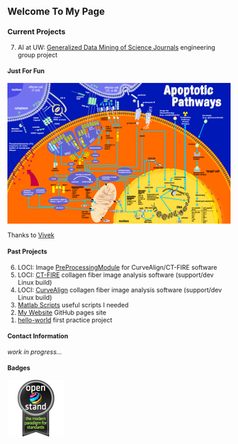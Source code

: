 <html>

## Welcome To My Page

### Current Projects

<ol>
<li value=7> AI at UW: <a href="https://github.com/ai-club-uwmadison/scientific-journal-mining">Generalized Data Mining of Science Journals</a> engineering group project
</ol>

#### Just For Fun

![Apotosis](images/apotosiswallchrt.gif)
 
Thanks to [Vivek](http://biochem-vivek.tripod.com/id58.html) 

#### Past Projects

<ol>
<li value=6> LOCI: Image <a href="https://github.com/uw-loci/curvelets/tree/PreProcessingModule">PreProcessingModule</a> for CurveAlign/CT-FIRE software</li>
<li value=5>LOCI: <a href="https://loci.wisc.edu/software/ctfire">CT-FIRE</a> collagen fiber image analysis software (support/dev Linux build)</li>
<li value=4>LOCI: <a href="https://loci.wisc.edu/software/curvealign">CurveAlign</a> collagen fiber image analysis software (support/dev Linux build)</li>
<li value=3> <a href="https://github.com/Futurist4Science/Matlab-shortcuts">Matlab Scripts</a> useful scripts I needed</li>
<li value=2> <a href="https://github.com/Futurist4Science/Futurist4Science.github.io">My Website</a> GitHub pages site</li>
<li value=1> <a href="https://github.com/Futurist4Science/hello-world">hello-world</a> first practice project</li>
</ol>

#### Contact Information

_work in progress..._

#### Badges
![OpenStand](images/128x128-black1.png)

</html>
